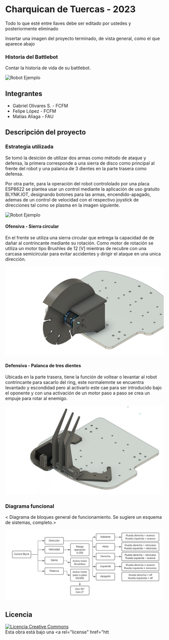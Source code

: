 # Charquican de Tuercas - 2023
Todo lo que esté entre llaves debe ser editado por ustedes y posteriormente eliminado

Insertar una imagen del proyecto terminado, de vista general, como el que aparece abajo

### Historia del Battlebot
Contar la historia de vida de su battlebot.
  
![Robot Ejemplo](/multimedia/robot_ejemplo.png)

## Integrantes
- Gabriel Olivares S. - FCFM
- Felipe López - FCFM
- Matías Aliaga - FAU 


## Descripción del proyecto
  
### Estrategia utilizada

Se tomó la desición de utilizar dos armas como método de ataque y defensa, la primera corresponde a una sierra de disco como principal al frente del robot y una palanca de 3 dientes en la parte trasera como defensa.

Por otra parte, para la operación del robot contrololado por una placa ESP8622 se plantea usar un control mediante la aplicación de uso gratuito BLYNK.IOT, designando botones para las armas, encendido-apagado, ademas de un control de velocidad con el respectivo joystick de direcciones tal como se plasma en la imagen siguiente.

![Robot Ejemplo](/multimedia/blynk.jpg)
  
#### Ofensiva - Sierra circular

En el frente se utiliza una sierra circular que entrega la capacidad de de dañar al contrincante mediante su rotación. Como motor de rotación se utiliza un motor tipo Brushles de 12 [V] mientras de recubre con una carcasa semicircular para evitar accidentes y dirigir el ataque en una unica dirección.

![Robot Ejemplo](/multimedia/sierra.png)

#### Defensiva - Palanca de tres dientes

Ubicada en la parte trasera, tiene la función de voltear o levantar al robot contrincante para sacarlo del ring, este normalemnte se encuentra levantado y escondidad pero al activarlo este cae para ser introducido bajo el oponente y con una activación de un motor paso a paso se crea un empuje para rotar al enemigo.

![Robot Ejemplo](/multimedia/palanca.png)

### Diagrama funcional
< Diagrama de bloques general de funcionamiento. Se sugiere un esquema de sistemas, completo.>

![Robot Ejemplo](/multimedia/Diagrama.png)

## Licencia
<a rel="license" href="http://creativecommons.org/licenses/by-nc/4.0/"><img alt="Licencia Creative Commons" style="border-width:0" src="https://i.creativecommons.org/l/by-nc/4.0/88x31.png" /></a><br />Esta obra está bajo una <a rel="license" href="htt
